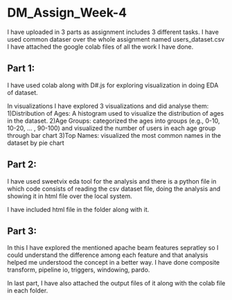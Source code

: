 # DM_Assign_Week-4

I have uploaded in 3 parts as assignment includes 3 different tasks.
I have used common dataser over the whole assignment named users_dataset.csv
I have attached the google colab files of all the work I have done.

## Part 1:

I have used colab along with D#.js for exploring visualization in doing EDA of dataset. 

In visualizations I have explored 3 visualizations and did analyse them:
1)Distribution of Ages: A histogram used to visualize the distribution of ages in the dataset.
2)Age Groups: categorized the ages into groups (e.g., 0-10, 10-20, ... , 90-100) and visualized the number of users in each age group through bar chart
3)Top Names: visualized the most common names in the dataset by pie chart

## Part 2:

I have used sweetvix eda tool for the analysis and there is a python file in which code consists of reading the csv dataset file, doing the analysis and showing it in html file over the local system. 

I have included html file in the folder along with it. 

## Part 3:

In this I have explored the mentioned apache beam features sepratley so I could understand the difference among each feature and that analysis helped me understood the concept in a better way. I have done composite transform, pipeline io, triggers, windowing, pardo. 

In last part, I have also attached the output files of it along with the colab file in each folder. 

